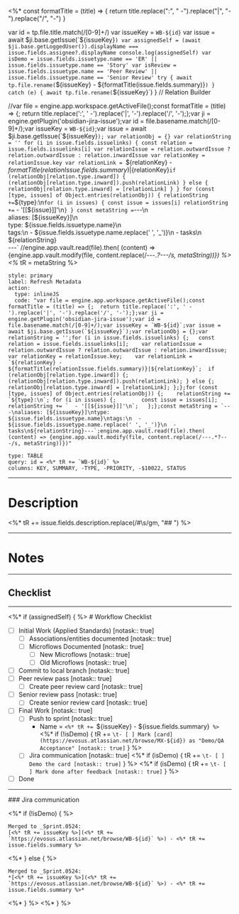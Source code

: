 <%*
const formatTitle = (title) => {
	return title.replace(":", " -").replace("|", "-").replace("/", "-")
}

var id = tp.file.title.match(/[0-9]+/)
var issueKey = `WB-${id}`
var issue = await $ji.base.getIssue(`${issueKey}`)
var assignedSelf = (await $ji.base.getLoggedUser()).displayName === issue.fields.assignee?.displayName
console.log(assignedSelf)
var isDemo = issue.fields.issuetype.name == 'ER' || issue.fields.issuetype.name == 'Story'
var isReview = issue.fields.issuetype.name == 'Peer Review' || issue.fields.issuetype.name == 'Senior Review'
try {
	await tp.file.rename(`${issueKey} - ${formatTitle(issue.fields.summary)}`)
} catch (e) {
	await tp.file.rename(`${issueKey}`)
}
// Relation Builder

//var file = engine.app.workspace.getActiveFile();const formatTitle = (title) => {;	return title.replace(':', ' -').replace('|', '-').replace('/', '-');};var ji = engine.getPlugin('obsidian-jira-issue');var id = file.basename.match(/[0-9]+/);var issueKey = `WB-${id}`;var issue = await $ji.base.getIssue(`${issueKey}`);
var relationObj = {}
var relationString = ''
for (i in issue.fields.issuelinks) {
	const relation = issue.fields.issuelinks[i]
	var relationIssue = relation.outwardIssue ? relation.outwardIssue : relation.inwardIssue
	var relationKey = relationIssue.key
	var relationLink = `${relationKey} - ${formatTitle(relationIssue.fields.summary)}|${relationKey}`
	if (relationObj[relation.type.inward]) {
		(relationObj[relation.type.inward]).push(relationLink)
	} else {
		relationObj[relation.type.inward] = [relationLink]
	}
}
for (const [type, issues] of Object.entries(relationObj)) {
	relationString += `${type}:\n`
	for (i in issues) {
		const issue = issues[i]
		relationString += `  - '[[${issue}]]'\n`
	}
}
const metaString = `---\n\
aliases: [${issueKey}]\n\
type: ${issue.fields.issuetype.name}\n\
tags:\n  - ${issue.fields.issuetype.name.replace(' ', '_')}\n  - tasks\n\
${relationString}\
---`
//engine.app.vault.read(file).then( (content) => {engine.app.vault.modify(file, content.replace(/---.*?---/s, metaString))})
%>
<%* tR = metaString %>

```meta-bind-button
style: primary
label: Refresh Metadata
action:
  type: inlineJS
  code: "var file = engine.app.workspace.getActiveFile();const formatTitle = (title) => {;	return title.replace(':', ' -').replace('|', '-').replace('/', '-');};var ji = engine.getPlugin('obsidian-jira-issue');var id = file.basename.match(/[0-9]+/);var issueKey = `WB-${id}`;var issue = await $ji.base.getIssue(`${issueKey}`);var relationObj = {};var relationString = '';for (i in issue.fields.issuelinks) {;	const relation = issue.fields.issuelinks[i];	var relationIssue = relation.outwardIssue ? relation.outwardIssue : relation.inwardIssue;	var relationKey = relationIssue.key;	var relationLink = `${relationKey} - ${formatTitle(relationIssue.fields.summary)}|${relationKey}`;	if (relationObj[relation.type.inward]) {;		(relationObj[relation.type.inward]).push(relationLink);	} else {;		relationObj[relation.type.inward] = [relationLink];	};};for (const [type, issues] of Object.entries(relationObj)) {;	relationString += `${type}:\n`;	for (i in issues) {;		const issue = issues[i];		relationString += `  - '[[${issue}]]'\n`;	};};const metaString = `---\naliases: [${issueKey}]\ntype: ${issue.fields.issuetype.name}\ntags:\n  - ${issue.fields.issuetype.name.replace(' ', '_')}\n  - tasks\n${relationString}---`;engine.app.vault.read(file).then( (content) => {engine.app.vault.modify(file, content.replace(/---.*?---/s, metaString))})"
```

```jira-search
type: TABLE
query: id = <%* tR += `WB-${id}` %>
columns: KEY, SUMMARY, -TYPE, -PRIORITY, -$10022, STATUS
```

<hr>

# Description
<%* tR += issue.fields.description.replace(/\#\s/gm, "## ") %>

<hr>

# Notes

<Hr>

## Checklist

<hr>
<%* if (assignedSelf) { %>
# Workflow Checklist

- [ ] Initial Work (Applied Standards) [notask:: true]
	- [ ] Associations/entities documented [notask:: true]
	- [ ] Microflows Documented [notask:: true]
		- [ ] New Microflows [notask:: true]
		- [ ] Old Microflows [notask:: true]
- [ ] Commit to local branch [notask:: true]
- [ ] Peer review pass [notask:: true]
	- [ ] Create peer review card [notask:: true]
- [ ] Senior review pass [notask:: true]
	- [ ] Create senior review card [notask:: true]
- [ ] Final Work [notask:: true]
	- [ ] Push to sprint [notask:: true]
		- Name = `<%* tR += `${issueKey} - ${issue.fields.summary}` %>`
<%* if (!isDemo) { tR += `\t- [ ] Mark [card](https://evosus.atlassian.net/browse/MX-${id}) as "Demo/QA Acceptance" [notask:: true]` } %>
	- [ ] Jira communication [notask:: true]
<%* if (isDemo) { tR += `\t- [ ] Demo the card [notask:: true]` } %>
<%* if (isDemo) { tR += `\t- [ ] Mark done after feedback [notask:: true]` } %>
- [ ] Done

<hr>
### Jira communication

<%* if (!isDemo) { %>
```
Merged to _Sprint.0524:
[<%* tR += issueKey %>](<%* tR += `https://evosus.atlassian.net/browse/WB-${id}` %>) - <%* tR += issue.fields.summary %>
```
<%* } else { %>
```
Merged to _Sprint.0524:
*[<%* tR += issueKey %>](<%* tR += `https://evosus.atlassian.net/browse/WB-${id}` %>) - <%* tR += issue.fields.summary %>*
```
<%* } %>
<%* } %>